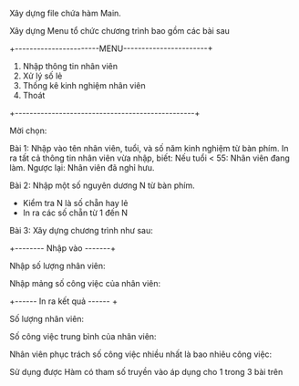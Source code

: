 Xây dựng file chứa hàm Main.

Xây dựng Menu tổ chức chương trình bao gồm các bài sau

+-----------------------MENU-----------------------+

1. Nhập thông tin nhân viên
2. Xử lý số lẻ
3. Thống kê kinh nghiệm nhân viên
0. Thoát

+-------------------------------------------------+

Mời chọn:

Bài 1: Nhập vào tên nhân viên, tuổi, và số năm kinh nghiệm từ bàn phím. In ra tất cả thông
tin nhân viên vừa nhập, biết: Nếu tuổi < 55: Nhân viên đang làm. Ngược lại: Nhân viên đã
nghỉ hưu.

Bài 2: Nhập một số nguyên dương N từ bàn phím.

- Kiểm tra N là số chẵn hay lẻ
- In ra các số chẵn từ 1 đến N

Bài 3: Xây dựng chương trình như sau:

+-------- Nhập vào -------+

Nhập số lượng nhân viên:

Nhập mảng số công việc của nhân viên:

+------ In ra kết quả ------ +

Số lượng nhân viên:

Số công việc trung bình của nhân viên:

Nhân viên phục trách số công việc nhiều nhất là bao nhiêu công việc:

Sử dụng được Hàm có tham số truyền vào áp dụng cho 1 trong 3 bài trên
